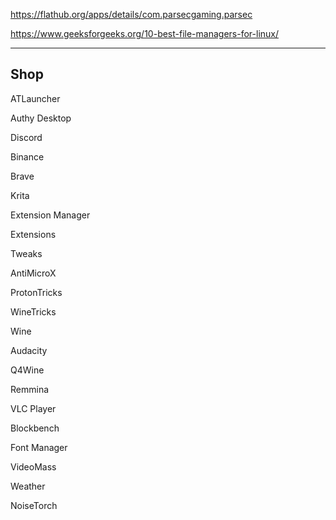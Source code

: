 https://flathub.org/apps/details/com.parsecgaming.parsec

https://www.geeksforgeeks.org/10-best-file-managers-for-linux/



<hr/>

## Shop

ATLauncher

Authy Desktop

Discord

Binance

Brave

Krita

Extension Manager

Extensions

Tweaks

AntiMicroX

ProtonTricks

WineTricks

Wine

Audacity

Q4Wine

Remmina

VLC Player

Blockbench

Font Manager

VideoMass

Weather

NoiseTorch